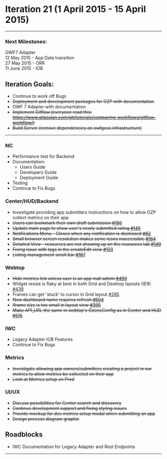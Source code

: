 # Iteration 21 (1 April 2015 - 15 April 2015)

*** 
### Next Milestones:
OWF7 Adapter
<br> 12 May 2015 - App Data transition
<br>27 May 2015 - ORR
<br>11 June 2015 - IOB

## Iteration Goals:
* Continue to work off Bugs
* ~~Deployment and development packages for OZP with documentation~~
* OWF 7 Adapter with documentation
* ~~Implement Gitflow (everyone read this: https://www.atlassian.com/git/tutorials/comparing-workflows/gitflow-workflow/)~~
* ~~Build Server (remove dependencies on owfgoss infrastructure)~~
***

### NC 
* Performance test for Backend
* Documentation:
  * Users Guide
  * Developers Guide
  * Deployment Guide
* Testing
* Continue to Fix Bugs

### Center/HUD/Backend
* Investigate providing app submitters instructions on how to allow OZP collect metrics on their app 
* ~~Users can bookmark their own draft submission [#160](https://github.com/ozone-development/ozp-center/issues/160)~~
* ~~Update main page to show user's newly submitted rating [#145](https://github.com/ozone-development/ozp-center/issues/145)~~
* ~~Notifications Menu - Closes when any notification is dismissed [#62](https://github.com/ozone-development/ozp-center/issues/62)~~
* ~~Small browser screen resolution makes some icons inaccessible [#164](https://github.com/ozone-development/ozp-center/issues/164)~~
* ~~Detailed View - resources are not showing up on the resources tab [#149](https://github.com/ozone-development/ozp-center/issues/149)~~
* ~~Fixing issue with tags in the createEdit view [#123](https://github.com/ozone-development/ozp-center/issues/123)~~
* ~~Listing management scroll bar [#167](https://github.com/ozone-development/ozp-center/issues/167)~~



### Webtop
* ~~Hide metrics link unless user is an app mall admin [#490](https://github.com/ozone-development/ozp-webtop/issues/490)~~
* Widget resize is flaky at best in both Grid and Desktop layouts (IE9) [#439](https://github.com/ozone-development/ozp-webtop/issues/439)
* Frames can get 'stuck' to cursor in Grid layout [#285](https://github.com/ozone-development/ozp-webtop/issues/285)
* ~~New dashboard name requires refresh [#504](https://github.com/ozone-development/ozp-webtop/issues/504)~~
* ~~iframe size is too small in layout view [#390](https://github.com/ozone-development/ozp-webtop/issues/390)~~
* ~~Make API_URL the same in webtop's OzoneConfig as in Center and HUD [#515](https://github.com/ozone-development/ozp-webtop/issues/515)~~

### IWC
* Legacy Adapter IOB Features
* Continue to Fix Bugs

### Metrics
* ~~Investigate allowing app owners/submitters creating a project in our metrics to allow metrics be collected on their app~~
* ~~Look at Metrics setup on Prod~~

### UI/UX
* ~~Discuss possibilities for Center search and discovery~~
* ~~Continue development support and fixing styling issues~~
* ~~Provide mockup for dev metrics setup modal when submitting an app~~
* ~~Design process diagram graphic~~

## Roadblocks
* IWC Documentation for Legacy Adapter and Rest Endpoints

***